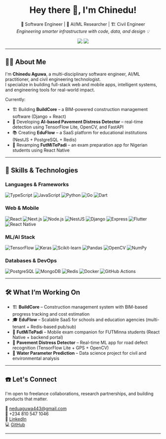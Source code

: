 <h1 align="center">Hey there 👋, I'm Chinedu!</h1>

<p align="center">
  🚀 Software Engineer | 🧠 AI/ML Researcher | 🏗️ Civil Engineer<br/>
  <em>Engineering smarter infrastructure with code, data, and design 💡</em>
</p>

<p align="center">
  <a href="mailto:neduaguwa443@gmail.com"><img src="https://img.shields.io/badge/Email-neduaguwa443@gmail.com-blue?style=flat-square&logo=gmail" /></a>
  <a href="https://www.linkedin.com/in/chinedu-aguwa"><img src="https://img.shields.io/badge/LinkedIn-Chinedu%20Aguwa-blue?style=flat-square&logo=linkedin" /></a>
</p>

---

## 👨‍💻 About Me

I'm **Chinedu Aguwa**, a multi-disciplinary software engineer, AI/ML practitioner, and civil engineering technologist.  
I specialize in building full-stack web and mobile apps, intelligent systems, and engineering tools for real-world impact.

Currently:
- 🏗️ Building **BuildCore** – a BIM-powered construction management software (Django + React)
- 🧪 Developing **AI-based Pavement Distress Detector** – real-time detection using TensorFlow Lite, OpenCV, and FastAPI
- 📚 Creating **EduFlow** – a SaaS platform for educational institutions (NestJS + PostgreSQL + Redis)
- 📱 Revamping **FutMiTePadi** – an exam preparation app for Nigerian students using React Native

---

## 🚀 Skills & Technologies

### Languages & Frameworks
![TypeScript](https://img.shields.io/badge/-TypeScript-3178c6?style=for-the-badge&logo=typescript&logoColor=fff)
![JavaScript](https://img.shields.io/badge/-JavaScript-F7DF1E?style=for-the-badge&logo=javascript&logoColor=black)
![Python](https://img.shields.io/badge/-Python-306998?style=for-the-badge&logo=python&logoColor=white)
![Go](https://img.shields.io/badge/-Go-00ADD8?style=for-the-badge&logo=go&logoColor=white)
![Dart](https://img.shields.io/badge/-Dart-0175C2?style=for-the-badge&logo=dart&logoColor=white)

### Web & Mobile
![React](https://img.shields.io/badge/-React-61DAFB?style=for-the-badge&logo=react&logoColor=fff)
![Next.js](https://img.shields.io/badge/-Next.js-black?style=for-the-badge&logo=next.js)
![Node.js](https://img.shields.io/badge/-Node.js-43853d?style=for-the-badge&logo=node.js&logoColor=white)
![NestJS](https://img.shields.io/badge/-NestJS-E0234E?style=for-the-badge&logo=nestjs&logoColor=white)
![Django](https://img.shields.io/badge/-Django-092E20?style=for-the-badge&logo=django&logoColor=white)
![Express](https://img.shields.io/badge/-Express-000000?style=for-the-badge&logo=express&logoColor=white)
![Flutter](https://img.shields.io/badge/-Flutter-02569B?style=for-the-badge&logo=flutter&logoColor=white)
![React Native](https://img.shields.io/badge/-React%20Native-61DAFB?style=for-the-badge&logo=react&logoColor=white)

### ML/AI Stack
![TensorFlow](https://img.shields.io/badge/-TensorFlow-FF6F00?style=for-the-badge&logo=tensorflow&logoColor=white)
![Keras](https://img.shields.io/badge/-Keras-D00000?style=for-the-badge&logo=keras&logoColor=white)
![Scikit-learn](https://img.shields.io/badge/-Scikit--learn-F7931E?style=for-the-badge&logo=scikit-learn&logoColor=white)
![Pandas](https://img.shields.io/badge/-Pandas-150458?style=for-the-badge&logo=pandas&logoColor=white)
![OpenCV](https://img.shields.io/badge/-OpenCV-5C3EE8?style=for-the-badge&logo=opencv&logoColor=white)
![NumPy](https://img.shields.io/badge/-NumPy-013243?style=for-the-badge&logo=numpy&logoColor=white)

### Databases & DevOps
![PostgreSQL](https://img.shields.io/badge/-PostgreSQL-336791?style=for-the-badge&logo=postgresql&logoColor=white)
![MongoDB](https://img.shields.io/badge/-MongoDB-47A248?style=for-the-badge&logo=mongodb&logoColor=white)
![Redis](https://img.shields.io/badge/-Redis-DC382D?style=for-the-badge&logo=redis&logoColor=white)
![Docker](https://img.shields.io/badge/-Docker-2496ED?style=for-the-badge&logo=docker&logoColor=white)
![GitHub Actions](https://img.shields.io/badge/-GitHub%20Actions-2088FF?style=for-the-badge&logo=github-actions&logoColor=white)

---

## 🛠 What I’m Working On

- 🏗️ **BuildCore** – Construction management system with BIM-based progress tracking and cost estimation
- 🎓 **EduFlow** – Scalable SaaS for schools and education agencies (multi-tenant + Redis-based pub/sub)
- 📱 **FutMiTePadi** – Mobile exam companion for FUTMinna students (React Native + backend portal)
- 🧠 **Pavement Distress Detector** – Real-time ML app for road defect recognition (TensorFlow Lite + GPS + OpenCV)
- 🧪 **Water Parameter Prediction** – Data science project for civil and environmental analysis

---

## ☎️ Let's Connect

I'm open to freelance collaborations, research partnerships, and building products that matter.

📧 [neduaguwa443@gmail.com](mailto:neduaguwa443@gmail.com)  
📱 +234 810 547 1046  
🔗 [LinkedIn](https://www.linkedin.com/in/chinedu-aguwa)  
💻 [GitHub](https://github.com/chi2785443)

---
